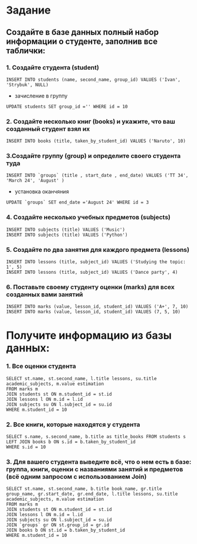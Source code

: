 # Задание
## Создайте в базе данных полный набор информации о студенте, заполнив все таблички:

### 1. Создайте студента (student)

```
INSERT INTO students (name, second_name, group_id) VALUES ('Ivan', 'Strybuk', NULL)
```
- зачисление в группу

```
UPDATE students SET group_id ='' WHERE id = 10
```

### 2. Создайте несколько книг (books) и укажите, что ваш созданный студент взял их

```
INSERT INTO books (title, taken_by_student_id) VALUES ('Naruto', 10)
```

### 3.Создайте группу (group) и определите своего студента туда

```
INSERT INTO `groups` (title , start_date , end_date) VALUES ('TT 34', 'March 24', 'August' )
```

- установка оканчяния

```
UPDATE `groups` SET end_date ='August 24' WHERE id = 3
```

### 4. Создайте несколько учебных предметов (subjects)

```
INSERT INTO subjeсts (title) VALUES ('Music')
INSERT INTO subjeсts (title) VALUES ('Python')
```

### 5. Создайте по два занятия для каждого предмета (lessons)

```
INSERT INTO lessons (title, subject_id) VALUES ('Studying the topic: 1', 5)
INSERT INTO lessons (title, subject_id) VALUES ('Dance party', 4)
```

### 6. Поставьте своему студенту оценки (marks) для всех созданных вами занятий

```
INSERT INTO marks (value, lesson_id, student_id) VALUES ('A+', 7, 10)
INSERT INTO marks (value, lesson_id, student_id) VALUES (7, 5, 10)
```

# Получите информацию из базы данных:

### 1. Все оценки студента

```
SELECT st.name, st.second_name, l.title lessons, su.title academic_subjects, m.value estimation 
FROM marks m 
JOIN students st ON m.student_id = st.id
JOIN lessons l ON m.id = l.id 
JOIN subjeсts su ON l.subject_id = su.id
WHERE m.student_id = 10
```

### 2. Все книги, которые находятся у студента

```
SELECT s.name, s.second_name, b.title as title_books FROM students s 
LEFT JOIN books b ON s.id = b.taken_by_student_id 
WHERE s.id = 10
```

### 3. Для вашего студента выведите всё, что о нем есть в базе: группа, книги, оценки с названиями занятий и предметов (всё одним запросом с использованием Join)

```
SELECT st.name, st.second_name, b.title book_name, gr.title group_name, gr.start_date, gr.end_date, l.title lessons, su.title academic_subjects, m.value estimation 
FROM marks m 
JOIN students st ON m.student_id = st.id
JOIN lessons l ON m.id = l.id 
JOIN subjeсts su ON l.subject_id = su.id
JOIN `groups` gr ON st.group_id = gr.id 
JOIN books b ON st.id = b.taken_by_student_id 
WHERE m.student_id = 10
```